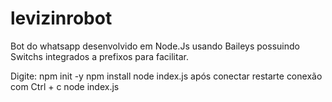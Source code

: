 # levizinrobot
Bot do whatsapp desenvolvido em Node.Js usando Baileys possuindo Switchs integrados a prefixos para facilitar.


Digite:
npm init -y
npm install
node index.js
após conectar restarte conexão com
Ctrl + c
node index.js
